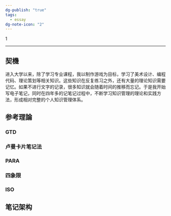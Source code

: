 ```yaml
---
dg-publish: "true"
tags:
  - essay
dg-note-icon: "2"
---
```

1

---
## 契機
进入大学以来，除了学习专业课程，我以制作游戏为目标，学习了美术设计、编程代码、理论策划等相关知识。这些知识在反复练习之外，还有大量的理论知识需要记忆。如果不进行文字的记录，很多知识就会随着时间的推移而忘记。于是我开始写电子笔记，同时在四年多的记笔记过程中，不断学习知识管理的理论和实践方法，形成相对完整的个人知识管理体系。

## 参考理論
### GTD
### 卢曼卡片笔记法
### PARA
### 四象限
### ISO

## 笔记架构
